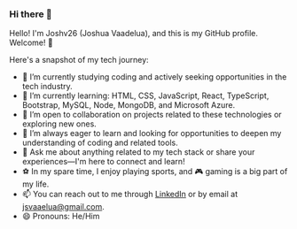 ### Hi there 👋

<!--
**Joshv26/Joshv26** is a ✨ _special_ ✨ repository because its `README.md` (this file) appears on your GitHub profile.
-->

Hello! I'm Joshv26 (Joshua Vaadelua), and this is my GitHub profile. Welcome! 👋

Here's a snapshot of my tech journey:

- 🔭 I’m currently studying coding and actively seeking opportunities in the tech industry.
- 🌱 I’m currently learning: HTML, CSS, JavaScript, React, TypeScript, Bootstrap, MySQL, Node, MongoDB, and Microsoft Azure.
- 👯 I’m open to collaboration on projects related to these technologies or exploring new ones.
- 🤔 I’m always eager to learn and looking for opportunities to deepen my understanding of coding and related tools.
- 💬 Ask me about anything related to my tech stack or share your experiences—I'm here to connect and learn!
- ⚽ In my spare time, I enjoy playing sports, and 🎮 gaming is a big part of my life.
- 📫 You can reach out to me through [LinkedIn](https://www.linkedin.com/in/joshua-vaaelua-3593a72a6) or by email at jsvaaelua@gmail.com.
- 😄 Pronouns: He/Him


